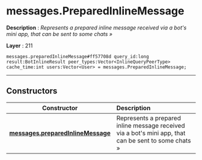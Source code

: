 # messages.PreparedInlineMessage

**Description** : *Represents a prepared inline message received via a bot&#039;s mini app, that can be sent to some chats &raquo;*

**Layer** : 211

```tl
messages.preparedInlineMessage#ff57708d query_id:long result:BotInlineResult peer_types:Vector<InlineQueryPeerType> cache_time:int users:Vector<User> = messages.PreparedInlineMessage;
```

---

## Constructors

| Constructor | Description |
| :---: | :--- |
| [**messages.preparedInlineMessage**](constructor/messages.preparedInlineMessage) | Represents a prepared inline message received via a bot's mini app, that can be sent to some chats » |